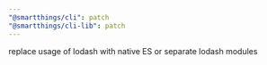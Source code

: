 ```yaml
---
"@smartthings/cli": patch
"@smartthings/cli-lib": patch
---
```


replace usage of lodash with native ES or separate lodash modules

